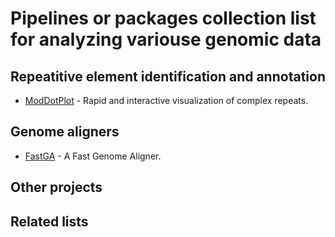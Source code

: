 Pipelines or packages collection list for analyzing variouse genomic data
================

<!-- This is commented out. -->
<!--Genome assembly -->
<!-------------------------------->

<!--Genome curation>
<!-------------------------------->

Repeatitive element identification and annotation
--------------------------------
* [ModDotPlot](https://github.com/marbl/ModDotPlot) - Rapid and interactive visualization of complex repeats.


<!Centromeric repeats identification and annotation>
<!-------------------------------->

Genome aligners 
--------------------------------

* [FastGA](https://github.com/thegenemyers/FASTGA) - A Fast Genome Aligner.


Other projects
----------------

Related lists
--------------

